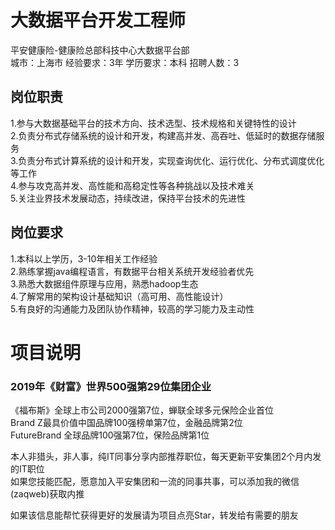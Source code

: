 # 大数据平台开发工程师
平安健康险-健康险总部科技中心大数据平台部  
城市：上海市 经验要求：3年 学历要求：本科  招聘人数：3

## 岗位职责
1.参与大数据基础平台的技术方向、技术选型、技术规格和关键特性的设计   
2.负责分布式存储系统的设计和开发，构建高并发、高吞吐、低延时的数据存储服务   
3.负责分布式计算系统的设计和开发，实现查询优化、运行优化、分布式调度优化等工作   
4.参与攻克高并发、高性能和高稳定性等各种挑战以及技术难关   
5.关注业界技术发展动态，持续改进，保持平台技术的先进性

## 岗位要求
1.本科以上学历，3-10年相关工作经验   
2.熟练掌握java编程语言，有数据平台相关系统开发经验者优先   
3.熟悉大数据组件原理与应用，熟悉hadoop生态   
4.了解常用的架构设计基础知识（高可用、高性能设计）   
5.有良好的沟通能力及团队协作精神，较高的学习能力及主动性

# 项目说明

### 2019年《财富》世界500强第29位集团企业
《福布斯》全球上市公司2000强第7位，蝉联全球多元保险企业首位  
Brand Z最具价值中国品牌100强榜单第7位，金融品牌第2位  
FutureBrand 全球品牌100强第7位，保险品牌第1位

本人非猎头，非人事，纯IT同事分享内部推荐职位，每天更新平安集团2个月内发的IT职位  
如果您技能匹配，愿意加入平安集团和一流的同事共事，可以添加我的微信(zaqweb)获取内推 

如果该信息能帮忙获得更好的发展请为项目点亮Star，转发给有需要的朋友




